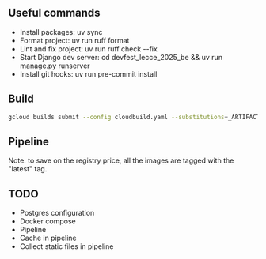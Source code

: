 ## Useful commands

- Install packages: uv sync
- Format project: uv run ruff format
- Lint and fix project: uv run ruff check --fix
- Start Django dev server: cd devfest_lecce_2025_be && uv run manage.py runserver
- Install git hooks: uv run pre-commit install

## Build

```bash
gcloud builds submit --config cloudbuild.yaml --substitutions=_ARTIFACT_REGISTRY="europe-west1-docker.pkg.dev/devfest-lecce/devfest-lecce",_SERVICE_REGION="europe-west1",_SERVICE_NAME="devfest-lecce-backend"
```

## Pipeline

Note: to save on the registry price, all the images are tagged with the "latest" tag.

## TODO

- Postgres configuration
- Docker compose
- Pipeline
- Cache in pipeline
- Collect static files in pipeline
